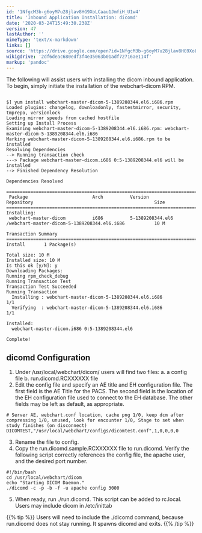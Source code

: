 ```yaml
---
id: '1NfgcM3b-g6oyM7u28jlav8HG9XoLCaau1JmfiH_U1w4'
title: 'Inbound Application Installation: dicomd'
date: '2020-03-24T15:49:30.238Z'
version: 47
lastAuthor: ''
mimeType: 'text/x-markdown'
links: []
source: 'https://drive.google.com/open?id=1NfgcM3b-g6oyM7u28jlav8HG9XoLCaau1JmfiH_U1w4'
wikigdrive: '2df6deac680edf3f4e35063b01adf72716ae114f'
markup: 'pandoc'
---
```

The following will assist users with installing the dicom inbound application. To begin, simply initiate the installation of the webchart-dicom RPM.
```

$] yum install webchart-master-dicom-5-1389208344.el6.i686.rpm   
Loaded plugins: changelog, downloadonly, fastestmirror, security, tmprepo, versionlock
Loading mirror speeds from cached hostfile
Setting up Install Process
Examining webchart-master-dicom-5-1389208344.el6.i686.rpm: webchart-master-dicom-5-1389208344.el6.i686
Marking webchart-master-dicom-5-1389208344.el6.i686.rpm to be installed
Resolving Dependencies
--> Running transaction check
---> Package webchart-master-dicom.i686 0:5-1389208344.el6 will be installed
--> Finished Dependency Resolution

Dependencies Resolved

====================================================================================================================================
 Package                        Arch          Version                   Repository                                             Size
====================================================================================================================================
Installing:
 webchart-master-dicom          i686          5-1389208344.el6          /webchart-master-dicom-5-1389208344.el6.i686           10 M

Transaction Summary
====================================================================================================================================
Install       1 Package(s)

Total size: 10 M
Installed size: 10 M
Is this ok [y/N]: y
Downloading Packages:
Running rpm_check_debug
Running Transaction Test
Transaction Test Succeeded
Running Transaction
  Installing : webchart-master-dicom-5-1389208344.el6.i686                                                                 1/1   
  Verifying  : webchart-master-dicom-5-1389208344.el6.i686                                                                 1/1   

Installed:
  webchart-master-dicom.i686 0:5-1389208344.el6                                                                   

Complete!
```

## dicomd Configuration

1. Under /usr/local/webchart/dicom/ users will find two files:
    a.  a config file
    b.  run.dicomd.RCXXXXXX file
2. Edit the config file and specify an AE title and EH configuration file. The first field is the AE Title for the PACS. The second field is the location of the EH configuration file used to connect to the EH database. The other fields may be left as default, as appropriate.
```
# Server AE, webchart.conf location, cache png 1/0, keep dcm after compressing 1/0, unused, look for encounter 1/0, Stage to set when study finishes (on disconnect)
DICOMTEST,"/usr/local/webchart/configs/dicomtest.conf",1,0,0,0,0
```

3. Rename the file to config.
4. Copy the run.dicomd.sample.RCXXXXXX file to run.dicomd. Verify the following script correctly references the config file, the apache user, and the desired port number.

```
#!/bin/bash
cd /usr/local/webchart/dicom
echo "Starting DICOM Daemon."
./dicomd -c -p -b -f -u apache config 3000

```

5. When ready, run ./run.dicomd. This script can be added to rc.local. Users may include dicom in /etc/inittab

{{% tip %}}
Users will need to include the ./dicomd command, because run.dicomd does not stay running. It spawns dicomd and exits.
{{% /tip %}}
